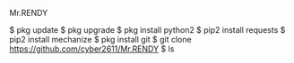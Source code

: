 Mr.RENDY

$ pkg update
$ pkg upgrade
$ pkg install python2
$ pip2 install requests
$ pip2 install mechanize
$ pkg install git
$ git clone https://github.com/cyber2611/Mr.RENDY
$ ls
